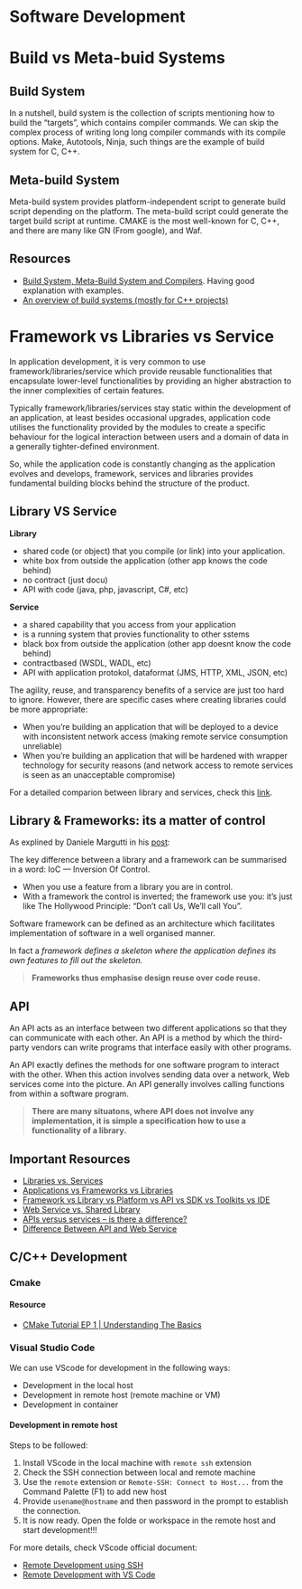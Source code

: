 Software Development
===

# Build vs Meta-buid Systems

## Build System
In a nutshell, build system is the collection of scripts mentioning how to build the “targets”, which contains compiler commands. We can skip the complex process of writing long long compiler commands with its compile options. Make, Autotools, Ninja, such things are the example of build system for C, C++.

## Meta-build System
Meta-build system provides platform-independent script to generate build script depending on the platform. The meta-build script could generate the target build script at runtime. CMAKE is the most well-known for C, C++, and there are many like GN (From google), and Waf.

## Resources
- [Build System, Meta-Build System and Compilers](https://sinban04.github.io/build-system/). Having good explanation with examples.
- [An overview of build systems (mostly for C++ projects)](https://medium.com/@julienjorge/an-overview-of-build-systems-mostly-for-c-projects-ac9931494444)

# Framework vs Libraries vs Service

In application development, it is very common to use framework/libraries/service which provide reusable functionalities that encapsulate lower-level functionalities by providing an higher abstraction to the inner complexities of certain features.

Typically framework/libraries/services stay static within the development of an application, at least besides occasional upgrades, application code utilises the functionality provided by the modules to create a specific behaviour for the logical interaction between users and a domain of data in a generally tighter-defined environment.

So, while the application code is constantly changing as the application evolves and develops, framework, services and libraries provides fundamental building blocks behind the structure of the product.

## Library VS Service

**Library**

- shared code (or object) that you compile (or link) into your application. 
- white box from outside the application (other app knows the code behind)
- no contract (just docu)
- API with code (java, php, javascript, C#, etc)

**Service**
- a shared capability that you access from your application
- is a running system that provies functionality to other sstems
- black box from outside the application (other app doesnt know the code behind)
- contractbased (WSDL, WADL, etc)
- API with application protokol, dataformat (JMS, HTTP, XML, JSON, etc)

The agility, reuse, and transparency benefits of a service are just too hard to ignore. However, there are specific cases where creating libraries could be more appropriate:
- When you’re building an application that will be deployed to a device with inconsistent network access (making remote service consumption unreliable)
- When you’re building an application that will be hardened with wrapper technology for security reasons (and network access to remote services is seen as an unacceptable compromise)

For a detailed comparion between library and services, check this [link][lib-service].

## Library & Frameworks: its a matter of control

As explined by Daniele Margutti in his [post][lib-framewrok-iquii]:

The key difference between a library and a framework can be summarised in a word: IoC — Inversion Of Control.
- When you use a feature from a library you are in control.
- With a framework the control is inverted; the framework use you: it’s just like The Hollywood Principle: “Don’t call Us, We’ll call You”.

Software framework can be defined as an architecture which facilitates implementation of software in a well organised manner.

In fact a *framework defines a skeleton where the application defines its own features to fill out the skeleton.*

> **Frameworks thus emphasise design reuse over code reuse.**

## API

An API acts as an interface between two different applications so that they can communicate with each other. An API is a method by which the third-party vendors can write programs that interface easily with other programs.

An API exactly defines the methods for one software program to interact with the other. When this action involves sending data over a network, Web services come into the picture. An API generally involves calling functions from within a software program.

> **There are many situatons, where API does not involve any implementation, it is simple a specification how to use a functionality of a library.**


[lib-framewrok-iquii]: https://medium.com/iquii/applications-vs-frameworks-vs-libraries-c1f1a6122711

[lib-service]: https://blogs.gartner.com/eric-knipp/2013/03/20/libraries-vs-services/

## Important Resources
- [Libraries vs. Services][lib-service]
- [Applications vs Frameworks vs Libraries][lib-framewrok-iquii]
- [Framework vs Library vs Platform vs API vs SDK vs Toolkits vs IDE](https://medium.com/@programmerasi/difference-between-api-and-web-service-73c873573c9d)
- [Web Service vs. Shared Library
](https://stackoverflow.com/questions/1312825/web-service-vs-shared-library)
- [APIs versus services – is there a difference?](https://developer.ibm.com/technologies/api/articles/api-vs-services-whats-the-difference/)
- [Difference Between API and Web Service](https://medium.com/@programmerasi/difference-between-api-and-web-service-73c873573c9d)



## C/C++ Development

### Cmake

#### Resource
- [CMake Tutorial EP 1 | Understanding The Basics](https://www.youtube.com/watch?v=nlKcXPUJGwA)

### Visual Studio Code

We can use VScode for development in the following ways:
- Development in the local host
- Development in remote host (remote machine or VM)
- Development in container

#### Development in remote host
Steps to be followed:
1. Install VScode in the local machine with `remote ssh` extension  
1. Check the SSH connection between local and remote machine
1. Use the `remote` extension or `Remote-SSH: Connect to Host...` from the Command Palette (F1) to add new host
1. Provide `usename@hostname` and then password in the prompt to establish the connection.
1. It is now ready. Open the folde or workspace in the remote host and start development!!!

For more details, check VScode official document:
- [Remote Development using SSH](https://code.visualstudio.com/docs/remote/ssh)
- [Remote Development with VS Code](https://code.visualstudio.com/blogs/2019/05/02/remote-development)
